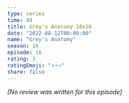 ```yaml
---
type: series
time: 40
title: Grey's Anatomy 10x16
date: "2022-08-12T00:00:00"
name: "Grey's Anatomy"
season: 10
episode: 16
rating: 3
ratingEmoji: "⭐️⭐️⭐️"
share: false
---
```


_[No review was written for this episode]_
